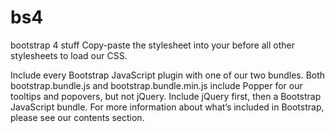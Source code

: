 # bs4
bootstrap 4 stuff
Copy-paste the stylesheet <link> into your <head> before all other stylesheets to load our CSS.

<link rel="stylesheet" href="https://cdn.jsdelivr.net/npm/bootstrap@4.6.2/dist/css/bootstrap.min.css">

Include every Bootstrap JavaScript plugin with one of our two bundles. Both bootstrap.bundle.js and bootstrap.bundle.min.js include Popper for our tooltips and popovers, but not jQuery. Include jQuery first, then a Bootstrap JavaScript bundle. For more information about what’s included in Bootstrap, please see our contents section.

<script src="https://cdn.jsdelivr.net/npm/jquery@3.5.1/dist/jquery.slim.min.js"></script>
<script src="https://cdn.jsdelivr.net/npm/bootstrap@4.6.2/dist/js/bootstrap.bundle.min.js"></script>
